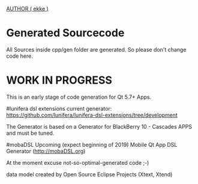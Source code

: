 [AUTHOR ( ekke )](AUTHOR.md)

# Generated Sourcecode
All Sources inside cpp/gen folder are generated. So please don't change code here.

# WORK IN PROGRESS
This is an early stage of code generation for Qt 5.7+ Apps.

#lunifera dsl extensions
current generator: https://github.com/lunifera/lunifera-dsl-extensions/tree/development

The Generator is based on a Generator for BlackBerry 10 - Cascades APPS and must be tuned.


#mobaDSL
Upcoming (expect beginning of 2019) Mobile Qt App DSL Generator (http://mobaDSL.org)

At the moment excuse not-so-optimal-generated code ;-)

data model created by Open Source Eclipse Projects (Xtext, Xtend)
